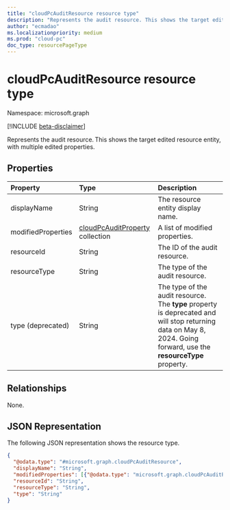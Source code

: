 ```yaml
---
title: "cloudPcAuditResource resource type"
description: "Represents the audit resource. This shows the target edited resource entity, with multiple edited properties."
author: "ecmadao"
ms.localizationpriority: medium
ms.prod: "cloud-pc"
doc_type: resourcePageType
---
```


# cloudPcAuditResource resource type

Namespace: microsoft.graph

[!INCLUDE [beta-disclaimer](../../includes/beta-disclaimer.md)]

Represents the audit resource. This shows the target edited resource entity, with multiple edited properties.

## Properties
|Property|Type|Description|
|:---|:---|:---|
|displayName|String|The resource entity display name.|
|modifiedProperties|[cloudPcAuditProperty](../resources/cloudpcauditproperty.md) collection|A list of modified properties.|
|resourceId|String|The ID of the audit resource.|
|resourceType|String|The type of the audit resource.|
|type (deprecated)|String|The type of the audit resource. The **type** property is deprecated and will stop returning data on May 8, 2024. Going forward, use the **resourceType** property.|

## Relationships

None.

## JSON Representation

The following JSON representation shows the resource type.
<!-- {
  "blockType": "resource",
  "@odata.type": "microsoft.graph.cloudPcAuditResource"
}
-->

``` json
{
  "@odata.type": "#microsoft.graph.cloudPcAuditResource",
  "displayName": "String",
  "modifiedProperties": [{"@odata.type": "microsoft.graph.cloudPcAuditProperty"}],
  "resourceId": "String",
  "resourceType": "String",
  "type": "String"
}
```

